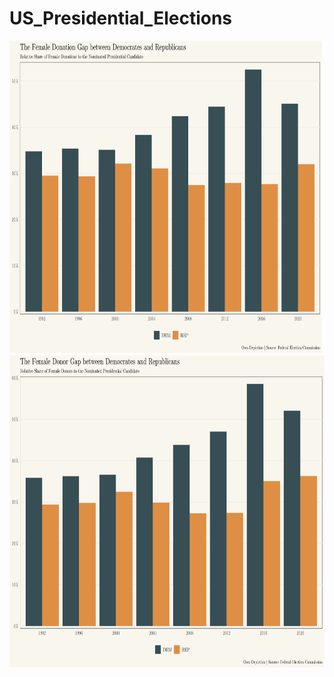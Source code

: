 # US_Presidential_Elections

 <img src="out.png" width="500" height="500"> 
 <img src="out_2.png" width="750" height="500"> 
